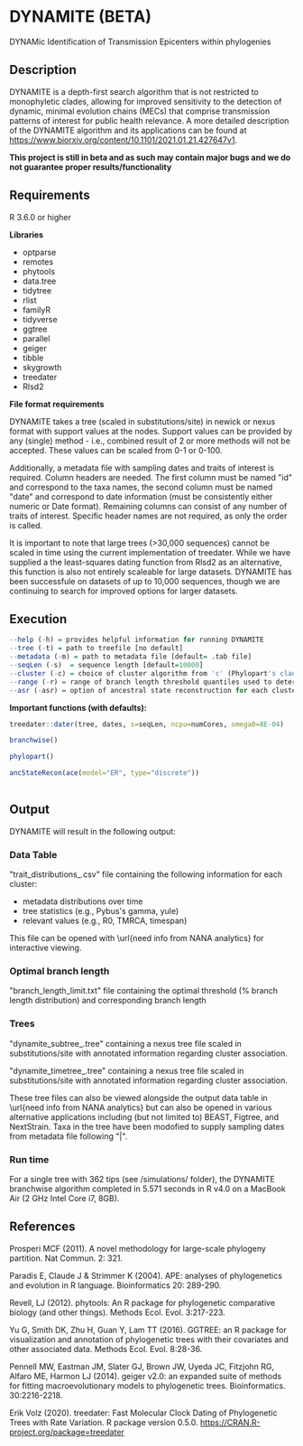 # DYNAMITE (BETA)
DYNAMic Identification of Transmission Epicenters within phylogenies

## Description

DYNAMITE is a depth-first search algorithm that is not restricted to monophyletic clades, allowing for improved sensitivity to the detection of dynamic, minimal evolution chains (MECs) that comprise transmission patterns of interest for public health relevance. A more detailed description of the DYNAMITE algorithm and its applications can be found at https://www.biorxiv.org/content/10.1101/2021.01.21.427647v1.

**This project is still in beta and as such may contain major bugs and we do not guarantee proper results/functionality**

## Requirements
R 3.6.0 or higher

**Libraries**

* optparse
* remotes
* phytools
* data.tree
* tidytree
* rlist
* familyR
* tidyverse
* ggtree
* parallel
* geiger
* tibble
* skygrowth
* treedater
* Rlsd2

**File format requirements**

DYNAMITE takes a tree (scaled in substitutions/site) in newick or nexus format with support values at the nodes. Support values can be provided by any (single) method - i.e., combined result of 2 or more methods will not be accepted. These values can be scaled from 0-1 or 0-100.

Additionally, a metadata file with sampling dates and traits of interest is required. Column headers are needed. The first column must be named "id" and correspond to the taxa names, the second column must be named "date" and correspond to date information (must be consistently either numeric or Date format). Remaining columns can consist of any number of traits of interest. Specific header names are not required, as only the order is called.

It is important to note that large trees (>30,000 sequences) cannot be scaled in time using the current implementation of treedater. While we have supplied a the least-squares dating function from Rlsd2 as an alternative, this function is also not entirely scaleable for large datasets. DYNAMITE has been successfule on datasets of up to 10,000 sequences, though we are continuing to search for improved options for larger datasets.

## Execution 

```R
--help (-h) = provides helpful information for running DYNAMITE
--tree (-t) = path to treefile [no default]
--metadata (-m) = path to metadata file [default= .tab file]
--seqLen (-s)  = sequence length [default=10000]
--cluster (-c) = choice of cluster algorithm from 'c' (Phylopart's cladewise) or 'b' (DYNAMITE's branchwise) [default= b]
--range (-r) = range of branch length threshold quantiles used to determine the optimal cluster branch length threshold [default=30]
--asr (-asr) = option of ancestral state reconstruction for each cluster [default= N]
```

**Important functions (with defaults):**

```R
treedater::dater(tree, dates, s=seqLen, ncpu=numCores, omega0=8E-04)

branchwise()

phylopart()

ancStateRecon(ace(model="ER", type="discrete"))
                 
```

## Output

DYNAMITE will result in the following output:


### Data Table

"trait_distributions_<original tree name>.csv" file containing the following information for each cluster:

*	metadata distributions over time
*	tree statistics (e.g., Pybus's gamma, yule)
*	relevant values (e.g., R0, TMRCA, timespan)

This file can be opened with \url{need info from NANA analytics} for interactive viewing.

 
### Optimal branch length
"branch_length_limit.txt" file containing the optimal threshold (% branch length distribution) and corresponding branch length

### Trees
"dynamite_subtree_<original tree name>.tree" containing a nexus tree file scaled in substitutions/site with annotated information regarding cluster association. 

"dynamite_timetree_<original tree name>.tree" containing a nexus tree file scaled in substitutions/site with annotated information regarding cluster association. 


These tree files can also be viewed alongside the output data table in \url{need info from NANA analytics} but can also be opened in various alternative applications including (but not limited to) BEAST, Figtree, and NextStrain. Taxa in the tree have been modofied to supply sampling dates from metadata file following "|". 

### Run time
For a single tree with 362 tips (see /simulations/ folder), the DYNAMITE branchwise algorithm completed in 5.571 seconds in R v4.0 on a MacBook Air (2 GHz Intel Core i7, 8GB).


## References
Prosperi MCF (2011). A novel methodology for large-scale phylogeny partition. Nat Commun. 2: 321.

Paradis E, Claude J & Strimmer K (2004). APE: analyses of phylogenetics and evolution in R language. Bioinformatics 20: 289-290.

Revell, LJ (2012). phytools: An R package for phylogenetic comparative biology (and other things). Methods Ecol. Evol. 3:217-223.

Yu G, Smith DK, Zhu H, Guan Y, Lam TT (2016). GGTREE: an R package for visualization and annotation of phylogenetic trees with their covariates and other associated data. Methods Ecol. Evol. 8:28-36.

Pennell MW, Eastman JM, Slater GJ, Brown JW, Uyeda JC, Fitzjohn RG, Alfaro ME, Harmon LJ (2014). geiger v2.0: an expanded suite of methods for fitting macroevolutionary models to phylogenetic trees. Bioinformatics. 30:2216-2218.

Erik Volz (2020). treedater: Fast Molecular Clock Dating of Phylogenetic Trees with Rate Variation. R package version 0.5.0.  https://CRAN.R-project.org/package=treedater

